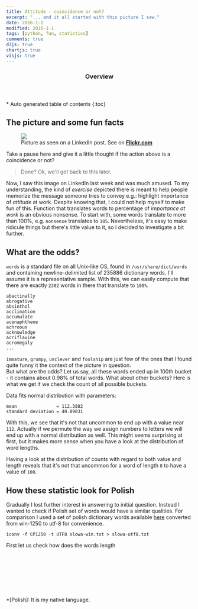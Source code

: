 ```yaml
---
title: Attitude - coincidence or not?
excerpt: "... and it all started with this picture I saw."
date: 2016-1-1
modified: 2016-1-1
tags: [python, fun, statistics]
comments: true
d3js: true
chartjs: true
visjs: true
---
```

<section id="table-of-contents" class="toc">
  <header>
    <h3>Overview</h3>
  </header>
<div id="drawer" markdown="1">
*  Auto generated table of contents
{:toc}
</div>
</section><!-- /#table-of-contents -->

## The picture and some fun facts

<figure class="grayscale-image-wrap">
	<a href="https://farm2.staticflickr.com/1558/23945710782_d757fa6fa7_o.jpg"><img src="https://farm2.staticflickr.com/1558/23945710782_e0d97e2a38_b.jpg"></a>
	<figcaption>
        Picture as seen on a LinkedIn post. See on
        <a href="https://www.flickr.com/photos/126937514@N03/23945710782/in/album-72157662960145625/" target="blank" title="Picture as seen on a LinkedIn post.">
            <b>Flickr.com</b>
        </a>
    </figcaption>
</figure>

Take a pause here and give it a little thought if the action above is a
coincidence or not?

> Done? Ok, we'll get back to this later.

Now, I saw this image on LinkedIn last week and was much amused. To my
understanding, the kind of _exercise_ depicted there is meant to help people
memorize the message someone tries to convey e.g.: highlight importance of
_attitude_ at work. Despite knowing that, I could not help myself to make fun
of this. Function that translates words to percentage of _importance at work_
is an obvious nonsense. To start
with, some words translate to more than 100%, e.g. `nonsense` translates to
`105`. Nevertheless, it's easy to make ridicule things but there's little value
to it, so I decided to investigate a bit further.

## What are the odds?

`words` is a standard file on all Unix-like OS, found in `/usr/share/dict/words`
and containing newline-delimited list of 235886 dictionary words. I'll assume
it is a representative sample. With this, we can easily compute that there are
exactly `2302` words in there that translate to `100%`.

    abactinally
    abrogative
    absinthol
    acclimation
    accumulate
    acenaphthene
    achroous
    acknowledge
    acriflavine
    acromegaly
    ...

`immature`, `grumpy`, `unclever` and `foolship` are just few of the ones that
I found quite funny it the context of the picture in question.  
But what are the odds? Let us say, all these words ended up in 100th bucket - it
contains about 0.98% of total words. What about other buckets? Here is what we
get if we check the count of all possible buckets.

<center id="chart01"></center>

Data fits normal distribution with parameters:

    mean               = 112.3882
    standard deviation = 40.89031

With this, we see that it's not that uncommon to end up with a value near `112`.
Actually if we permute the way we assign numbers to letters we will end up with
a normal distribution as well. This might seems surprising at first, but it
makes more sense when you have a look at the distribution of word lengths.

<center id="chart02"></center>

Having a look at the distribution of counts with regard to both value and
length reveals that it's not that uncommon for a word of length `8` to have a
value of `100`.

<center id="chart03"></center>

## How these statistic look for Polish

Gradually I lost further interest in answering to initial question. Instead I
wanted to check if Polish set of words would have a similar qualities. For
comparison I used a set of polish dictionary words available
[here](http://sjp.pl/slownik/growy/) converted from win-1250 to utf-8 for
convenience.


    iconv -f CP1250 -t UTF8 slowa-win.txt > slowa-utf8.txt

First let us check how does the words length

<center id="chart04"></center>
<br>
<br>
<center id="chart05"></center>
<br>
<br>
<center id="chart06"></center>
<br>
<br>
<center id="chart07"></center>

<script>
appendCanvas(
    "chart01",
    "Count of words grouped by value calculated from the given formula.",
    function(title, holder, canvas, ctx) {
        d3.tsv("/assets/dsv/0001-value-count-stats-en.tsv", function(tsv) {

            var data = {
                labels : [],
                datasets: [
                    {
                        label       : title,
                        fillColor   : "rgba(220,220,220,0.2)",
                        strokeColor : "rgba(220,220,220,1)",
                        pointColor  : "rgba(220,220,220,1)",
                        pointStrokeColor     : "#fff",
                        pointHighlightFill   : "#fff",
                        pointHighlightStroke : "rgba(220,220,220,1)",
                        data : []
                    }
                ]
                };

            var options = {
                responsive : true,
                barStrokeWidth : 1,
                barValueSpacing : 0,
                barDatasetSpacing : 0
            };

            tsv.forEach(function(d) {
                if (+d.Value % 30 == 0) {
                    data.labels.push(d.Value);
                } else {
                    data.labels.push("");
                }
                data.datasets[0].data.push(+d.Count);
            });
            new Chart(ctx).Bar(data, options);
        });
    });

appendCanvas(
    "chart02",
    "Words length distribution.",
    function(title, holder, canvas, ctx) {
        d3.csv("/assets/dsv/0002-word_length-count-stats-en.csv", function(csv) {

            var data = {
                labels : [],
                datasets: [
                    {
                        label       : title,
                        fillColor   : "rgba(220,220,220,0.8)",
                        strokeColor : "rgba(220,220,220,1)",
                        pointColor  : "rgba(220,220,220,1)",
                        pointStrokeColor     : "#fff",
                        pointHighlightFill   : "#fff",
                        pointHighlightStroke : "rgba(220,220,220,1)",
                        data : []
                    }
                ]
                };

            var options = {
                responsive : true,
                barStrokeWidth : 1,
                barValueSpacing : 3,
                barDatasetSpacing : 0
            };

            csv.forEach(function(d) {
                data.labels.push(d["Word Length"]);
                data.datasets[0].data.push(+d.Count);
            });
            new Chart(ctx).Bar(data, options);
        });
    });

appendCanvas(
    "chart03",
    "Words Length/Value/Count.",
    function(title, holder, canvas, ctx) {
        d3.csv("/assets/dsv/0003-words_length-value-count-stats-en.csv", function(csv) {

            var data = {
                labels : [],
                datasets: []
                };

            var options = {
                responsive : true,
                showTooltips : false,
                pointDot : false,
                datasetStroke : true,
                datasetStrokeWidth : 1,
                datasetFill : true

            };

            var columns = []

            for(i = 1; i < 20; i++){
                var c = Math.floor(((i % 19 + 1)/20.0) * 255.0);
                var color = "rgba(" + c + "," + c + "," + c + ",1.0)";
                data.datasets[i-1] =
                    {
                    label       : "Words of length " + i,
                    strokeColor : "rgba(0,0,0,.5)",
                    fillColor : color,
                    data : []
                    }
                columns[i-1] = "Col" + i
            };

            var value = 0;
            csv.forEach(function(d) {
                value++;
                if (value % 20 == 0){
                    data.labels.push(value);
                } else {
                    data.labels.push("");
                }
                for(i = 0; i < 19; i++){
                    data.datasets[i].data.push(+d[columns[i]]);
                }
            });
            new Chart(ctx).Line(data, options);
        });
    });

appendCanvas(
    "chart04",
    "Words Length Distribution in Polish word set.",
    function(title, holder, canvas, ctx) {
        d3.csv("/assets/dsv/0004-words_length-count-stats-pl.csv", function(csv) {

            var data = {
                labels : [],
                datasets: [
                    {
                        label       : title,
                        fillColor   : "rgba(220,220,220,0.8)",
                        strokeColor : "rgba(220,220,220,1)",
                        pointColor  : "rgba(220,220,220,1)",
                        pointStrokeColor     : "#fff",
                        pointHighlightFill   : "#fff",
                        pointHighlightStroke : "rgba(220,220,220,1)",
                        data : []
                    }
                ]
                };

            var options = {
                responsive : true,
                barStrokeWidth : 1,
                barValueSpacing : 3,
                barDatasetSpacing : 0
            };

            csv.forEach(function(d) {
                data.labels.push(d.Length);
                data.datasets[0].data.push(+d.Count);
            });
            new Chart(ctx).Bar(data, options);
        });
    });

appendCanvas(
    "chart05",
    "Comparison of character count in PL and EN word sets.",
    function(title, holder, canvas, ctx) {
        d3.tsv("/assets/dsv/0005-char-stat-pl-en.tsv", function(tsv) {
            canvas.style({heigth: "500px"})
            var data = {
                labels : [],
                datasets: [
                    {
                        label       : "Polish",
                        fillColor: "rgba(151,187,205,0.5)",
                        strokeColor: "rgba(151,187,205,.4)",
                        data : []
                    },
                    {
                        label       : "English",
                        fillColor: "rgba(240,220,220,0.5)",
                        strokeColor: "rgba(220,220,220,.4)",
                        data : []
                    }
                ]
                };

            var options = {
                responsive : true,
                showTooltips: false,
                scaleOverride: true,
                scaleSteps: 6,
                scaleStepWidth: 0.02,
                scaleStartValue: 0.0,
                pointDot: false,
                scaleIntegersOnly: false,
                scaleShowLabels: true,
                scaleLabel: "<%=value*100%>\%"
            };

            tsv.forEach(function(d) {
                procPL = +d.procPL;
                procEN = +d.procEN;
                threshold = .04;
                if(procPL > threshold || procEN > threshold){
                    data.labels.push(d.char);
                    data.datasets[0].data.push(procPL);
                    data.datasets[1].data.push(procEN);
                }
            });

            var chart = new Chart(ctx).Radar(data, options);
            var legend = chart.generateLegend();
            var em = holder.select("em");
            em.append("br")
            em.append("span").text("Only characters occuring > 5%.");
            em.append("div").classed("chart-legend", true).html(legend);
            em.selectAll("li").style({display: "inline-block", padding: "5px"});
        });
    });

appendCanvas(
    "chart06",
    "Words Value Distribution in Polish word set.",
    function(title, holder, canvas, ctx) {
        d3.csv("/assets/dsv/0006-value-count-stats-pl.csv", function(csv) {

            var data = {
                labels : [],
                datasets: [
                    {
                        label       : title,
                        fillColor   : "rgba(220,220,220,0.8)",
                        strokeColor : "rgba(220,220,220,1)",
                        pointColor  : "rgba(220,220,220,1)",
                        pointStrokeColor     : "#fff",
                        pointHighlightFill   : "#fff",
                        pointHighlightStroke : "rgba(220,220,220,1)",
                        data : []
                    }
                ]
                };

            var options = {
                responsive : true,
                barStrokeWidth : 1,
                barValueSpacing : 0,
                barDatasetSpacing : 0
            };

            csv.forEach(function(d) {
                if (+d.Value % 30 == 0) {
                    data.labels.push(d.Value);
                } else {
                    data.labels.push("");
                }
                data.datasets[0].data.push(+d.Count);
            });
            new Chart(ctx).Bar(data, options);
        });
    });

appendCanvas(
    "chart07",
    "Words Length/Value/Count in Polish word set.",
    function(title, holder, canvas, ctx) {
        d3.csv("/assets/dsv/0007-words_length-value-count-stats-pl.csv", function(csv) {

            var data = {
                labels : [],
                datasets: []
                };

            var options = {
                responsive : true,
                showTooltips : false,
                pointDot : false,
                datasetStroke : true,
                datasetStrokeWidth : 1,
                datasetFill : true
            };

            var columns = []

            for(i = 1; i < 16; i++){
                var c = Math.floor(((i % 16 )/19.0) * 255.0);
                var color = "rgba(" + c + "," + c + "," + c + ",1.0)";
                data.datasets[i-1] =
                    {
                    label       : "Words of length " + i,
                    strokeColor : "rgba(0,0,0,.5)",
                    fillColor : color,
                    data : []
                    }
                columns[i-1] = "Col" + i
            };

            var value = 0;
            csv.forEach(function(d) {
                value++;
                if (value % 15 == 0){
                    data.labels.push(value);
                } else {
                    data.labels.push("");
                }
                for(i = 0; i < 15; i++){
                    data.datasets[i].data.push(+d[columns[i]]);
                }
            });
            new Chart(ctx).Line(data, options);
        });
    });
</script>

*[Polish]: It is my native language.
